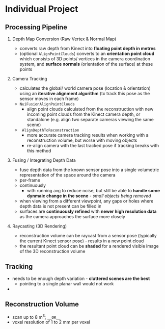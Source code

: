 # Individual Project

## Processing Pipeline

1. Depth Map Conversion (Raw Vertex & Normal Map)
    * converts raw depth from Kinect into __floating point depth in metres__
    * (optional ``AlignPointClouds``) converts to an __orientation point cloud__ which consists of 3D points/ vertices in the camera coordination system, and __surface normals__ (orientation of the surface) at these points

2. Camera Tracking
    * calculates the global/ world camera pose (location & orientation) using an __iterative alignment algorithm__ (to track this pose as the sensor moves in each frame)
    * ``NuiFusionAlignPointClouds``
        * align point clouds calculated from the reconstruction with new incoming point clouds from the Kinect camera depth, or standalone (e.g. align two separate cameras viewing the same scene)
    * `` AlignDepthToReconstruction``
        * more accurate camera tracking results when working with a reconstruction volume, but worse with moving objects
        * re-align camera with the last tracked pose if tracking breaks with this method

3. Fusing / Integrating Depth Data
    * fuse depth data from the known sensor pose into a single volumetric representation of the space around the camera
    * per-frame
    * continuously
        * with running avg to reduce noise, but still be able to __handle some dynmaic change in the scene__ _- small objects being removed_
    * when viewing from a different viewpoint, any gaps or holes where depth data is not present can be filled in 
    * surfaces are __continuously refined__ with __newer high resolution data__ as the camera approaches the surface more closely

4. Raycasting (3D Rendering)
    * reconstruction volume can be raycast from a sensor pose (typically the current Kinect sensor pose) - results in a new point cloud 
    * the resultant point cloud can be __shaded__ for a rendered visible image of the 3D reconstruction volume


## Tracking

* needs to be enough depth variation - __cluttered scenes are the best__
    * pointing to a single planar wall would not work
* 

## Reconstruction Volume

* scan up to 8 m<sup>3</sup>; `__OR__`
* voxel resolution of 1 to 2 mm per voxel
